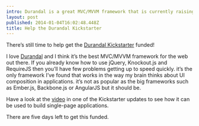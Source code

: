 ```yaml
---
intro: Durandal is a great MVC/MVVM framework that is currently raising funding.
layout: post
published: 2014-01-04T16:02:48.448Z
title: Help the Durandal Kickstarter
---
```


There’s still time to help get the [Durandal Kickstarter](https://www.kickstarter.com/projects/eisenbergeffect/durandal-2014) funded!

I love [Durandal](https://durandaljs.com) and I think it’s the best MVC/MVVM framework for the web out there. If you already know how to use jQuery, Knockout.js and RequireJS then you’ll have few problems getting up to speed quickly. it’s the only framework I’ve found that works in the way my brain thinks about UI composition in applications. it’s not as popular as the big frameworks such as Ember.js, Backbone.js or AngularJS but it should be.

Have a look at the [video](https://www.kickstarter.com/projects/eisenbergeffect/durandal-2014/posts/703625) in one of the Kickstarter updates to see how it can be used to build single-page applications.

There are five days left to get this funded.
